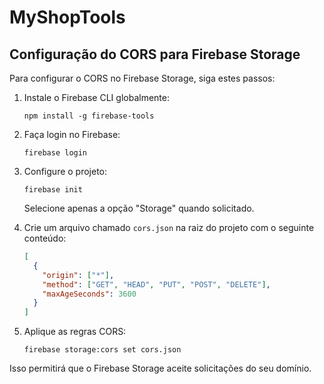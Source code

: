 # MyShopTools

## Configuração do CORS para Firebase Storage

Para configurar o CORS no Firebase Storage, siga estes passos:

1. Instale o Firebase CLI globalmente:
   ```
   npm install -g firebase-tools
   ```

2. Faça login no Firebase:
   ```
   firebase login
   ```

3. Configure o projeto:
   ```
   firebase init
   ```
   Selecione apenas a opção "Storage" quando solicitado.

4. Crie um arquivo chamado `cors.json` na raiz do projeto com o seguinte conteúdo:
   ```json
   [
     {
       "origin": ["*"],
       "method": ["GET", "HEAD", "PUT", "POST", "DELETE"],
       "maxAgeSeconds": 3600
     }
   ]
   ```

5. Aplique as regras CORS:
   ```
   firebase storage:cors set cors.json
   ```

Isso permitirá que o Firebase Storage aceite solicitações do seu domínio.
